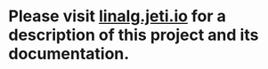 # Please visit [linalg.jeti.io](http://linalg.jeti.io/) for a description of this project and its documentation.
